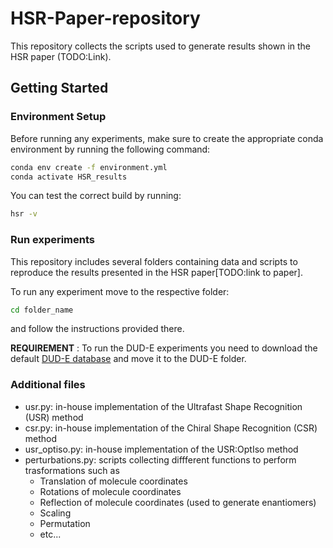 # HSR-Paper-repository

This repository collects the scripts used to generate results shown in the HSR paper (TODO:Link).

## Getting Started

### Environment Setup

Before running any experiments, make sure to create the appropriate conda environment by running the following command:

```bash
conda env create -f environment.yml
conda activate HSR_results
```

You can test the correct build by running:

```bash
hsr -v
```

### Run experiments

This repository includes several folders containing data and scripts to reproduce the results presented in the HSR paper[TODO:link to paper].

To run any experiment move to the respective folder:

```bash
cd folder_name
```

and follow the instructions provided there.

**REQUIREMENT** : To run the DUD-E experiments you need to download the default [DUD-E database](https://dude.docking.org/) and move it to the DUD-E folder.


### Additional files

- usr.py: in-house implementation of the Ultrafast Shape Recognition (USR) method
- csr.py: in-house implementation of the Chiral Shape Recognition (CSR) method
- usr_optiso.py: in-house implementation of the USR:OptIso method
- perturbations.py: scripts collecting diffferent functions to perform trasformations such as
    - Translation of molecule coordinates
    - Rotations of molecule coordinates
    - Reflection of molecule coordinates (used to generate enantiomers)
    - Scaling
    - Permutation
    - etc...

